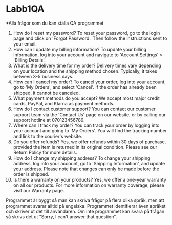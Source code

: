 # Labb1QA
*Alla frågor som du kan ställa QA programmet
1. How do I reset my password?
To reset your password, go to the login page and click on 'Forgot Password'. Then follow the
instructions sent to your email.
2. How can I update my billing information?
To update your billing information, log into your account and navigate to 'Account Settings' > 'Billing Details'.
3. What is the delivery time for my order?
Delivery times vary depending on your location and the shipping method chosen. Typically, it takes between 3-5 business days.
4. How can I cancel my order?
To cancel your order, log into your account, go to 'My Orders', and select 'Cancel'. If the order has already been shipped, it cannot be canceled.
5. What payment methods do you accept?
We accept most major credit cards, PayPal, and Klarna as payment methods.
6. How do I contact customer support?
You can contact our customer support team via the 'Contact Us' page on our website, or by calling our support hotline at 070123456789.
7. Where can I track my order?
You can track your order by logging into your account and going to 'My Orders'. You will find the tracking number and link to the courier's website.
8. Do you offer refunds?
Yes, we offer refunds within 30 days of purchase, provided the item is returned in its original condition. Please see our Return Policy for more details.
9. How do I change my shipping address?
To change your shipping address, log into your account, go to 'Shipping Information', and update your address. Please note that changes can only be made before the order is shipped.
10. Is there a warranty on your products?
Yes, we offer a one-year warranty on all our products. For more information on warranty coverage, please visit our Warranty page.

Programmet är byggt så man kan skriva frågor på flera olika språk, men att programmet svarar alltid på engelska. 
Programmet identifierar även språket och skriver ut det till användaren.
Om inte programmet kan svara på frågan så skrivs det ut "Sorry, I can't answer that question".
